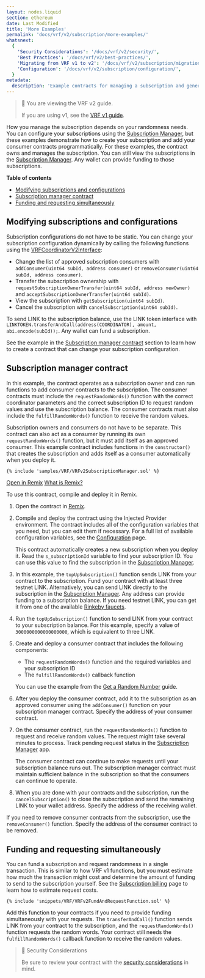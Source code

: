 ```yaml
---
layout: nodes.liquid
section: ethereum
date: Last Modified
title: 'More Examples'
permalink: 'docs/vrf/v2/subscription/more-examples/'
whatsnext:
  {
    'Security Considerations': '/docs/vrf/v2/security/',
    'Best Practices': '/docs/vrf/v2/best-practices/',
    'Migrating from VRF v1 to v2': '/docs/vrf/v2/subscription/migration-v1-v2/',
    'Configuration': '/docs/vrf/v2/subscription/configuration/',
  }
metadata:
  description: 'Example contracts for managing a subscription and generating a random number inside a smart contract using Chainlink VRF.'
---
```


> 📘 You are viewing the VRF v2 guide.
>
> If you are using v1, see the [VRF v1 guide](/docs/chainlink-vrf/v1/).

How you manage the subscription depends on your randomness needs. You can configure your subscriptions using the [Subscription Manager](https://vrf.chain.link), but these examples demonstrate how to create your subscription and add your consumer contracts programmatically. For these examples, the contract owns and manages the subscription. You can still view the subscriptions in the [Subscription Manager](https://vrf.chain.link). Any wallet can provide funding to those subscriptions.

**Table of contents**

- [Modifying subscriptions and configurations](#modifying-subscriptions-and-configurations)
- [Subscription manager contract](#subscription-manager-contract)
- [Funding and requesting simultaneously](#funding-and-requesting-simultaneously)

## Modifying subscriptions and configurations

Subscription configurations do not have to be static. You can change your subscription configuration dynamically by calling the following functions using the [VRFCoordinatorV2Interface](https://github.com/smartcontractkit/chainlink/blob/develop/contracts/src/v0.8/interfaces/VRFCoordinatorV2Interface.sol):

- Change the list of approved subscription consumers with `addConsumer(uint64 subId, address consumer)` or `removeConsumer(uint64 subId, address consumer)`.
- Transfer the subscription ownership with `requestSubscriptionOwnerTransfer(uint64 subId, address newOwner)` and `acceptSubscriptionOwnerTransfer(uint64 subId)`.
- View the subscription with `getSubscription(uint64 subId)`.
- Cancel the subscription with `cancelSubscription(uint64 subId)`.

To send LINK to the subscription balance, use the LINK token interface with `LINKTOKEN.transferAndCall(address(COORDINATOR), amount, abi.encode(subId));`. Any wallet can fund a subscription.

See the example in the [Subscription manager contract](#subscription-manager-contract) section to learn how to create a contract that can change your subscription configuration.

## Subscription manager contract

In this example, the contract operates as a subscription owner and can run functions to add consumer contracts to the subscription. The consumer contracts must include the `requestRandomWords()` function with the correct coordinator parameters and the correct subscription ID to request random values and use the subscription balance. The consumer contracts must also include the `fulfillRandomWords()` function to receive the random values.

Subscription owners and consumers do not have to be separate. This contract can also act as a consumer by running its own `requestRandomWords()` function, but it must add itself as an approved consumer. This example contract includes functions in the `constructor()` that creates the subscription and adds itself as a consumer automatically when you deploy it.

```solidity
{% include 'samples/VRF/VRFv2SubscriptionManager.sol' %}
```

<div class="remix-callout">
      <a href="https://remix.ethereum.org/#url=https://docs.chain.link/samples/VRF/VRFv2SubscriptionManager.sol" target="_blank" >Open in Remix</a>
      <a href="/docs/conceptual-overview/#what-is-remix">What is Remix?</a>
</div>

To use this contract, compile and deploy it in Remix.

1. Open the contract in [Remix](https://remix.ethereum.org/#url=https://docs.chain.link/samples/VRF/VRFv2SubscriptionManager.sol).

1. Compile and deploy the contract using the Injected Provider environment. The contract includes all of the configuration variables that you need, but you can edit them if necessary. For a full list of available configuration variables, see the [Configuration](/docs/vrf/v2/subscription/configuration/) page.

   This contract automatically creates a new subscription when you deploy it. Read the `s_subscriptionId` variable to find your subscription ID. You can use this value to find the subscription in the [Subscription Manager](https://vrf.chain.link).

1. In this example, the `topUpSubscription()` function sends LINK from your contract to the subscription. Fund your contract with at least three testnet LINK. Alternatively, you can send LINK directly to the subscription in the [Subscription Manager](https://vrf.chain.link). Any address can provide funding to a subscription balance. If you need testnet LINK, you can get it from one of the available [Rinkeby faucets](/docs/link-token-contracts/#rinkeby).

1. Run the `topUpSubscription()` function to send LINK from your contract to your subscription balance. For this example, specify a value of `3000000000000000000`, which is equivalent to three LINK.

1. Create and deploy a consumer contract that includes the following components:

   - The `requestRandomWords()` function and the required variables and your subscription ID
   - The `fulfillRandomWords()` callback function

   You can use the example from the [Get a Random Number](/docs/vrf/v2/subscription/get-a-random-number/#analyzing-the-contract) guide.

1. After you deploy the consumer contract, add it to the subscription as an approved consumer using the `addConsumer()` function on your subscription manager contract. Specify the address of your consumer contract.

1. On the consumer contract, run the `requestRandomWords()` function to request and receive random values. The request might take several minutes to process. Track pending request status in the [Subscription Manager](https://vrf.chain.link) app.

   The consumer contract can continue to make requests until your subscription balance runs out. The subscription manager contract must maintain sufficient balance in the subscription so that the consumers can continue to operate.

1. When you are done with your contracts and the subscription, run the `cancelSubscription()` to close the subscription and send the remaining LINK to your wallet address. Specify the address of the receiving wallet.

If you need to remove consumer contracts from the subscription, use the `removeConsumer()` function. Specify the address of the consumer contract to be removed.

## Funding and requesting simultaneously

You can fund a subscription and request randomness in a single transaction. This is similar to how VRF v1 functions, but you must estimate how much the transaction might cost and determine the amount of funding to send to the subscription yourself. See the [Subscription billing](/docs/chainlink-vrf-v2-subscription/#subscriptions) page to learn how to estimate request costs.

```solidity
{% include 'snippets/VRF/VRFv2FundAndRequestFunction.sol' %}
```

Add this function to your contracts if you need to provide funding simultaneously with your requests. The `transferAndCall()` function sends LINK from your contract to the subscription, and the `requestRandomWords()` function requests the random words. Your contract still needs the `fulfillRandomWords()` callback function to receive the random values.

> 🚧 Security Considerations
>
> Be sure to review your contract with the [security considerations](/docs/vrf/v2/security/) in mind.
